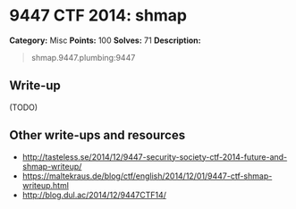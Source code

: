# 9447 CTF 2014: shmap

**Category:** Misc
**Points:** 100
**Solves:** 71
**Description:**

> shmap.9447.plumbing:9447

## Write-up

(TODO)

## Other write-ups and resources

* <http://tasteless.se/2014/12/9447-security-society-ctf-2014-future-and-shmap-writeup/>
* <https://maltekraus.de/blog/ctf/english/2014/12/01/9447-ctf-shmap-writeup.html>
* <http://blog.dul.ac/2014/12/9447CTF14/>
